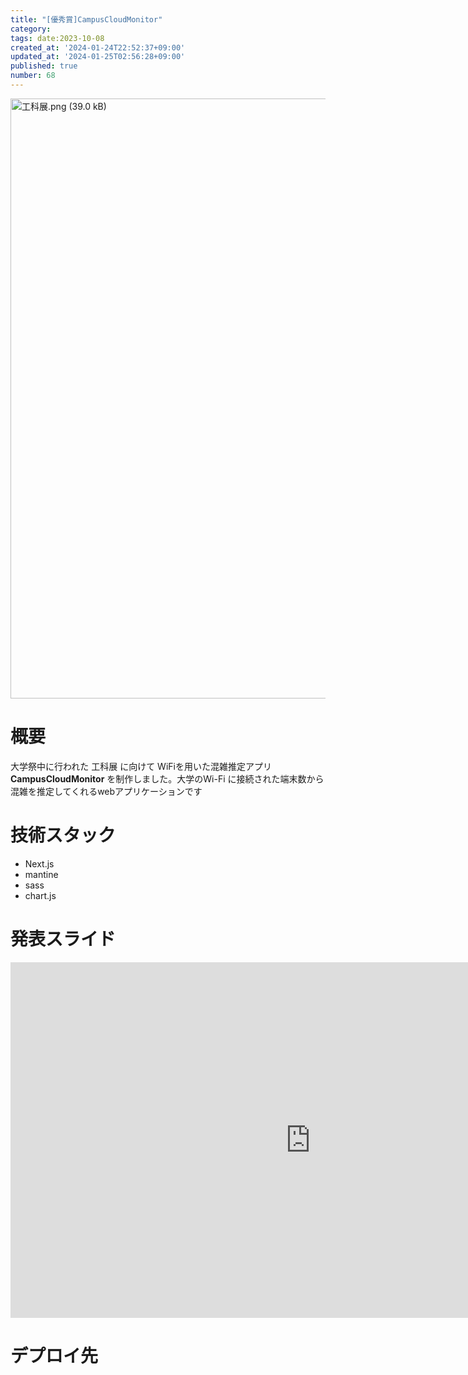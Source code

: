 ```yaml
---
title: "[優秀賞]CampusCloudMonitor"
category:
tags: date:2023-10-08
created_at: '2024-01-24T22:52:37+09:00'
updated_at: '2024-01-25T02:56:28+09:00'
published: true
number: 68
---
```


<img width="960" alt="工科展.png (39.0 kB)" src="https://img.esa.io/uploads/production/attachments/21347/2024/01/24/148142/b9e9f3f0-56c7-4ad2-b236-de9400ad1de7.png">


# 概要
大学祭中に行われた 工科展 に向けて WiFiを用いた混雑推定アプリ**CampusCloudMonitor** を制作しました。大学のWi-Fi に接続された端末数から混雑を推定してくれるwebアプリケーションです

# 技術スタック
- Next.js
- mantine
- sass
- chart.js

# 発表スライド

<iframe src="https://docs.google.com/presentation/d/e/2PACX-1vTWiPglUQcwyxrfy1JpxFiuUqbi-u2zV1TS5q3okM0PAUag97G56OjMeV3Mm2vlT3iQiZyOwPDh8OSv/embed?start=false&loop=false&delayms=3000" frameborder="0" width="960" height="569" allowfullscreen="true" mozallowfullscreen="true" webkitallowfullscreen="true"></iframe>

# デプロイ先


